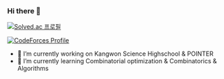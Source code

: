 ### Hi there 👋

<!--
**ANEP-Research/ANEP-Research** is a ✨ _special_ ✨ repository because its `README.md` (this file) appears on your GitHub profile.

Here are some ideas to get you started:

- 🔭 I’m currently working on ...
- 🌱 I’m currently learning ...
- 👯 I’m looking to collaborate on ...
- 🤔 I’m looking for help with ...
- 💬 Ask me about ...
- 📫 How to reach me: ...
- 😄 Pronouns: ...
- ⚡ Fun fact: ...
-->
[![Solved.ac
프로필](http://mazassumnida.wtf/api/v2/generate_badge?boj=quickn)](https://solved.ac/quickn)

[![CodeForces Profile](http://cf.leed.at?id=quickn_babo)](https://codeforces.com/profile/quickn_babo)

- 🔭 I’m currently working on Kangwon Science Highschool & POINTER
- 🌱 I’m currently learning Combinatorial optimization & Combinatorics & Algorithms
